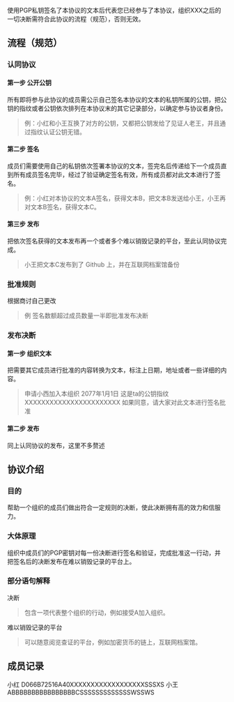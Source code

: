 使用PGP私钥签名了本协议的文本后代表您已经参与了本协议，组织XXX之后的一切决断需符合此协议的流程（规范），否则无效。

## 流程（规范）

### 认同协议

#### 第一步 公开公钥

所有即将参与此协议的成员需公示自己签名本协议的文本的私钥所属的公钥，把公钥的指纹或者公钥依次排列在本协议末的其它记录部分，以确定参与协议者身份。
> 例：小红和小王互换了对方的公钥，又都把公钥发给了见证人老王，并且通过指纹认证公钥无错。
#### 第二步 签名

成员们需要使用自己的私钥依次签署本协议的文本，签完名后传递给下一个成员直到所有成员签名完毕，经过了验证确定签名有效，所有成员都对此文本进行了签名。
> 例：小红对本协议的文本A签名，获得文本B，把文本B发送给小王，小王再对文本B签名，获得文本C。
#### 第三步 发布

把依次签名获得的文本发布再一个或者多个难以销毁记录的平台，至此认同协议完成。
> 小王把文本C发布到了 Github 上，并在互联网档案馆备份

### 批准规则

根据商讨自己更改
> 例 签名数额超过成员数量一半即批准发布决断

### 发布决断

#### 第一步 组织文本

把需要其它成员进行批准的内容转换为文本，标注上日期，地址或者一些详细的内容。
> 申请小西加入本组织 2077年1月1日 这是ta的公钥指纹 XXXXXXXXXXXXXXXXXXXXXXX 如果同意，请大家对此文本进行签名批准

#### 第二步 发布

同上认同协议的发布，这里不多赘述

## 协议介绍

### 目的

帮助一个组织的成员们做出符合一定规则的决断，使此决断拥有高的效力和信服力。

### 大体原理

组织中成员们的PGP密钥对每一份决断进行签名和验证，完成批准这一行动，并把签名后的决断发布在难以销毁记录的平台上。

### 部分语句解释

决断
> 包含一项代表整个组织的行动，例如接受A加入组织。

难以销毁记录的平台
> 可以随意阅览查证的平台，例如加密货币的链上，互联网档案馆。

## 成员记录
小红 D066B72516A40XXXXXXXXXXXXXXXXXXSSSXS
小王 ABBBBBBBBBBBBBBBBCSSSSSSSSSSSSSWSSWS

